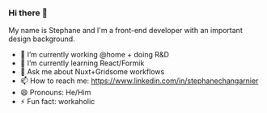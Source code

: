 ### Hi there 👋

My name is Stephane and I'm a front-end developer with an important design background.

- 🔭 I’m currently working @home + doing R&D
- 🌱 I’m currently learning React/Formik
- 💬 Ask me about Nuxt+Gridsome workflows
- 📫 How to reach me: https://www.linkedin.com/in/stephanechangarnier
- 😄 Pronouns: He/Him
- ⚡ Fun fact: workaholic

